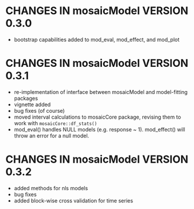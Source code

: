 # CHANGES IN mosaicModel VERSION 0.3.0

- bootstrap capabilities added to mod_eval, mod_effect, and mod_plot

# CHANGES IN mosaicModel VERSION 0.3.1

- re-implementation of interface between mosaicModel and model-fitting packages
- vignette added
- bug fixes (of course)
- moved interval calculations to mosaicCore package, revising them to work with `mosaicCore::df_stats()`
- mod_eval() handles NULL models (e.g. response ~ 1). mod_effect() will throw an error for a null model.

# CHANGES IN mosaicModel VERSION 0.3.2

- added methods for nls models
- bug fixes
- added block-wise cross validation for time series

